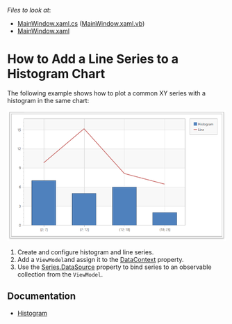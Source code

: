 *Files to look at*:
- [MainWindow.xaml.cs](./CS/Chart%20Histogram%20WPF/MainWindow.xaml.cs) ([MainWindow.xaml.vb](./VB/Chart%20Histogram%20WPF/MainWindow.xaml.vb))
- [MainWindow.xaml](./CS/Chart%20Histogram%20WPF/MainWindow.xaml)

# How to Add a Line Series to a Histogram Chart

The following example shows how to plot a common XY series with a histogram in the same chart:

![](images/histogram-chart.png)

1. Create and configure histogram and line series.
2. Add a `ViewModel`and assign it to the [DataContext](https://docs.microsoft.com/en-us/dotnet/api/system.windows.frameworkelement.datacontext?view=net-5.0#System_Windows_FrameworkElement_DataContext) property. 
2. Use the [Series.DataSource](https://docs.devexpress.com/WPF/DevExpress.Xpf.Charts.Series.DataSource) property to bind series to an observable collection from the `ViewModel`.

## Documentation

- [Histogram](https://docs.devexpress.com/WPF/400974/controls-and-libraries/charts-suite/chart-control/histogram?p=netframework)
